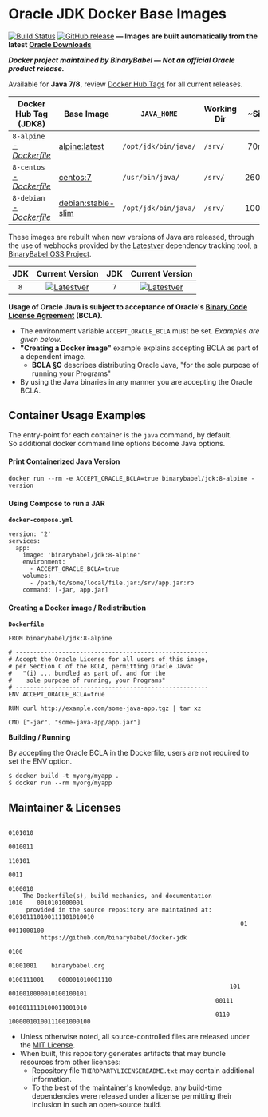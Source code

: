 # Oracle JDK Docker Base Images

[![Build Status](https://travis-ci.org/binarybabel/docker-jdk.svg?branch=master)](https://travis-ci.org/binarybabel/docker-jdk) [![GitHub release](https://img.shields.io/github/tag/binarybabel/docker-jdk.svg)](https://hub.docker.com/r/binarybabel/oracle-jdk/tags/) **— Images are built automatically from the latest [Oracle Downloads](http://www.oracle.com/technetwork/java/javase/downloads/)**

**_Docker project maintained by BinaryBabel — Not an official Oracle product release._**

Available for **Java 7/8**, review [Docker Hub Tags](https://hub.docker.com/r/binarybabel/oracle-jdk/tags/) for all current releases.

| Docker Hub Tag (JDK8) | Base Image | `JAVA_HOME` | Working Dir | ~Size  |
| ----------------------- | ---------- | ----------- | ----------- | :---: |
| `8-alpine` _[-Dockerfile](https://github.com/binarybabel/docker-jdk/blob/master/src/alpine.Dockerfile)_ | [alpine:latest](https://hub.docker.com/_/alpine/) | `/opt/jdk/bin/java/` | `/srv/` | 70mb |
| `8-centos` _[-Dockerfile](https://github.com/binarybabel/docker-jdk/blob/master/src/centos.Dockerfile)_ | [centos:7](https://hub.docker.com/_/centos/) | `/usr/bin/java/` | `/srv/` | 260mb |
| `8-debian` _[-Dockerfile](https://github.com/binarybabel/docker-jdk/blob/master/src/debian.Dockerfile)_ | [debian:stable-slim](https://hub.docker.com/_/debian/) | `/opt/jdk/bin/java/` | `/srv/` | 100mb |

These images are rebuilt when new versions of Java are released, through the use of webhooks provided by the [Latestver](https://lv.binarybabel.org) dependency tracking tool, a [BinaryBabel OSS Project](https://github.com/binarybabel/latestver).

|  JDK  | Current Version |  JDK  | Current Version |
| :---: | :-------------: | :---: | :-------------: |
| `8` | [![Latestver](https://lv.binarybabel.org/catalog-api/java/jdk8.svg)](https://lv.binarybabel.org/catalog/java/jdk8) | `7` | [![Latestver](https://lv.binarybabel.org/catalog-api/java/jdk7.svg)](https://lv.binarybabel.org/catalog/java/jdk7) |

**Usage of Oracle Java is subject to acceptance of Oracle's [Binary Code License Agreement](http://www.oracle.com/technetwork/java/javase/terms/license/index.html) (BCLA).**

  + The environment variable `ACCEPT_ORACLE_BCLA` must be set. _Examples are given below._
  + **"Creating a Docker image"** example explains accepting BCLA as part of a dependent image.
    - **BCLA §C** describes distributing Oracle Java, "for the sole purpose of running your Programs"
  + By using the Java binaries in any manner you are accepting the Oracle BCLA.

## Container Usage Examples

The entry-point for each container is the `java` command, by default.  
So additional docker command line options become Java options.

#### Print Containerized Java Version

    docker run --rm -e ACCEPT_ORACLE_BCLA=true binarybabel/jdk:8-alpine -version

#### Using Compose to run a JAR

**`docker-compose.yml`**

    version: '2'
    services:
      app:
        image: 'binarybabel/jdk:8-alpine'
        environment:
          - ACCEPT_ORACLE_BCLA=true
        volumes:
          - /path/to/some/local/file.jar:/srv/app.jar:ro
        command: [-jar, app.jar]

#### Creating a Docker image / Redistribution

**`Dockerfile`**

    FROM binarybabel/jdk:8-alpine

    # ------------------------------------------------------
    # Accept the Oracle License for all users of this image,
    # per Section C of the BCLA, permitting Oracle Java:
    #   "(i) ... bundled as part of, and for the
    #    sole purpose of running, your Programs"
    # ------------------------------------------------------
    ENV ACCEPT_ORACLE_BCLA=true

    RUN curl http://example.com/some-java-app.tgz | tar xz

    CMD ["-jar", "some-java-app/app.jar"]

**Building / Running**

By accepting the Oracle BCLA in the Dockerfile, users are not required to set the ENV option.

    $ docker build -t myorg/myapp .
    $ docker run --rm myorg/myapp

## Maintainer & Licenses

                                                                                  0101010
                                                                               0010011
                                                                             110101
                                                                           0011
                                                                                    0100010
        The Dockerfile(s), build mechanics, and documentation          1010    0010101000001
         provided in the source repository are maintained at:         010101110100111101010010
                                                                     01     0011000100
             https://github.com/binarybabel/docker-jdk
                                                                       0100
                                                                    01001001    binarybabel.org
                                                                   0100111001    000001010001110
                                                                  101       0010010000010100100101
                                                              00111          0010011110100011001010
                                                              0110            10000010100111001000100

* Unless otherwise noted, all source-controlled files are released under the [MIT License](https://opensource.org/licenses/MIT).
* When built, this repository generates artifacts that may bundle resources from other licenses:
  * Repository file `THIRDPARTYLICENSEREADME.txt` may contain additional information.
  * To the best of the maintainer's knowledge, any build-time dependencies were released under a license permitting their inclusion in such an open-source build.
